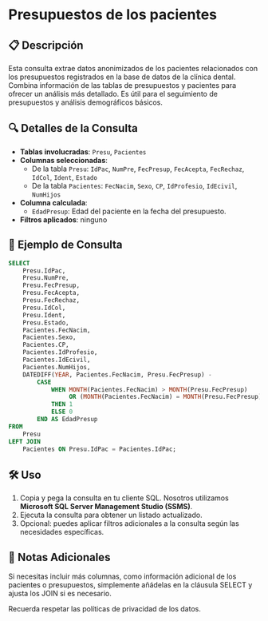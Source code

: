 # Presupuestos de los pacientes

## 📋 Descripción
Esta consulta extrae datos anonimizados de los pacientes relacionados con los presupuestos registrados en la base de datos de la clínica dental. Combina información de las tablas de presupuestos y pacientes para ofrecer un análisis más detallado. Es útil para el seguimiento de presupuestos y análisis demográficos básicos.

## 🔍 Detalles de la Consulta
- **Tablas involucradas**: `Presu`, `Pacientes`
- **Columnas seleccionadas**:
  - De la tabla `Presu`: `IdPac`, `NumPre`, `FecPresup`, `FecAcepta`, `FecRechaz`, `IdCol`, `Ident`, `Estado`
  - De la tabla `Pacientes`: `FecNacim`, `Sexo`, `CP`, `IdProfesio`, `IdEcivil`, `NumHijos`
- **Columna calculada**:
  - `EdadPresup`: Edad del paciente en la fecha del presupuesto.
- **Filtros aplicados**: ninguno

## 📌 Ejemplo de Consulta
```sql
SELECT
    Presu.IdPac,
    Presu.NumPre,
    Presu.FecPresup,
    Presu.FecAcepta,
    Presu.FecRechaz,
    Presu.IdCol,
    Presu.Ident,
    Presu.Estado,
    Pacientes.FecNacim,
    Pacientes.Sexo,
    Pacientes.CP,
    Pacientes.IdProfesio,
    Pacientes.IdEcivil,
    Pacientes.NumHijos,
    DATEDIFF(YEAR, Pacientes.FecNacim, Presu.FecPresup) - 
        CASE 
            WHEN MONTH(Pacientes.FecNacim) > MONTH(Presu.FecPresup) 
                 OR (MONTH(Pacientes.FecNacim) = MONTH(Presu.FecPresup) AND DAY(Pacientes.FecNacim) > DAY(Presu.FecPresup)) 
            THEN 1 
            ELSE 0 
        END AS EdadPresup
FROM 
    Presu
LEFT JOIN 
    Pacientes ON Presu.IdPac = Pacientes.IdPac;
```

## 🛠️ Uso

1. Copia y pega la consulta en tu cliente SQL. Nosotros utilizamos **Microsoft SQL Server Management Studio (SSMS)**.
2. Ejecuta la consulta para obtener un listado actualizado.
3. Opcional: puedes aplicar filtros adicionales a la consulta según las necesidades específicas.

## 📖 Notas Adicionales

Si necesitas incluir más columnas, como información adicional de los pacientes o presupuestos, simplemente añádelas en la cláusula SELECT y ajusta los JOIN si es necesario.

Recuerda respetar las políticas de privacidad de los datos.

